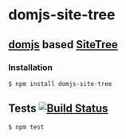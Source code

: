 # domjs-site-tree
##  [domjs](https://github.com/medikoo/domjs) based [SiteTree](https://github.com/medikoo/site-tree)

### Installation

	$ npm install domjs-site-tree

## Tests [![Build Status](https://travis-ci.org/medikoo/domjs-site-tree.svg)](https://travis-ci.org/medikoo/domjs-site-tree)

	$ npm test

